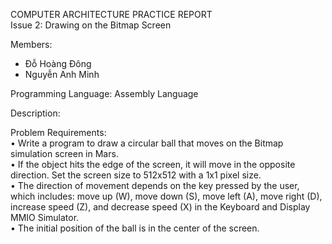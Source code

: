 COMPUTER ARCHITECTURE PRACTICE REPORT  
Issue 2: Drawing on the Bitmap Screen  

Members:  
  + Đỗ Hoàng Đông  
  + Nguyễn Anh Minh  

Programming Language: Assembly Language  

Description:  

Problem Requirements:  
• Write a program to draw a circular ball that moves on the Bitmap simulation screen in Mars.  
• If the object hits the edge of the screen, it will move in the opposite direction. Set the screen size to 512x512 with a 1x1 pixel size.  
• The direction of movement depends on the key pressed by the user, which includes: move up (W), move down (S), move left (A), move right (D), increase speed (Z), and decrease speed (X) in the Keyboard and Display MMIO Simulator.  
• The initial position of the ball is in the center of the screen.  
